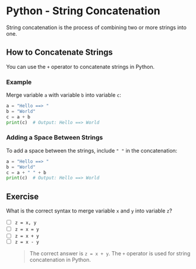 # Python - String Concatenation

String concatenation is the process of combining two or more strings into one.

## How to Concatenate Strings

You can use the `+` operator to concatenate strings in Python.

### Example

Merge variable `a` with variable `b` into variable `c`:

```python
a = "Hello ==> "
b = "World"
c = a + b
print(c)  # Output: Hello ==> World
```

### Adding a Space Between Strings

To add a space between the strings, include `" "` in the concatenation:

```python
a = "Hello ==> "
b = "World"
c = a + " " + b
print(c)  # Output: Hello ==> World
```

## Exercise

What is the correct syntax to merge variable `x` and `y` into variable `z`?

- [ ] `z = x, y`
- [ ] `z = x = y`
- [ ] `z = x + y`
- [ ] `z = x - y`
  > The correct answer is `z = x + y`. The `+` operator is used for string concatenation in Python.
